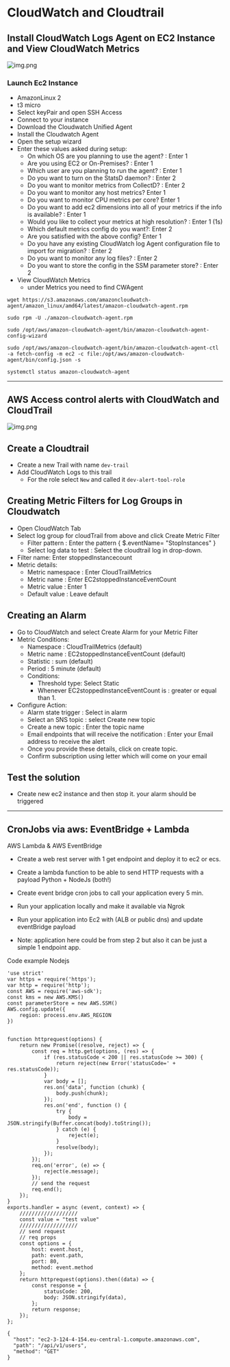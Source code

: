 # CloudWatch and Cloudtrail

## Install CloudWatch Logs Agent on EC2 Instance and View CloudWatch Metrics

![img.png](assets/cloudwatch_agent_task.png)

### Launch Ec2 Instance

* AmazonLinux 2
* t3 micro
* Select keyPair and open SSH Access
* Connect to your instance
* Download the Cloudwatch Unified Agent
* Install the Cloudwatch Agent
* Open the setup wizard
* Enter these values asked during setup:
  * On which OS are you planning to use the agent? : Enter 1
  * Are you using EC2 or On-Premises? : Enter 1
  * Which user are you planning to run the agent? : Enter 1
  * Do you want to turn on the StatsD daemon? : Enter 2
  * Do you want to monitor metrics from CollectD? : Enter 2
  * Do you want to monitor any host metrics? Enter 1
  * Do you want to monitor CPU metrics per core? Enter 1
  * Do you want to add ec2 dimensions into all of your metrics if the info is available? : Enter 1
  * Would you like to collect your metrics at high resolution? : Enter 1 (1s)
  * Which default metrics config do you want?: Enter 2
  * Are you satisfied with the above config? Enter 1
  * Do you have any existing CloudWatch log Agent configuration file to import for migration? : Enter 2
  * Do you want to monitor any log files? : Enter 2
  * Do you want to store the config in the SSM parameter store? : Enter 2
* View CloudWatch Metrics
  * under Metrics you need to find CWAgent

```
wget https://s3.amazonaws.com/amazoncloudwatch-agent/amazon_linux/amd64/latest/amazon-cloudwatch-agent.rpm

sudo rpm -U ./amazon-cloudwatch-agent.rpm

sudo /opt/aws/amazon-cloudwatch-agent/bin/amazon-cloudwatch-agent-config-wizard

sudo /opt/aws/amazon-cloudwatch-agent/bin/amazon-cloudwatch-agent-ctl -a fetch-config -m ec2 -c file:/opt/aws/amazon-cloudwatch-agent/bin/config.json -s

systemctl status amazon-cloudwatch-agent

```

------------------

## AWS Access control alerts with CloudWatch and CloudTrail

![img.png](assets/cloudtrail_lab_control_alerts.png)

## Create a Cloudtrail

* Create a new Trail with name `dev-trail`
* Add CloudWatch Logs to this trail
  * For the role select `New` and called it `dev-alert-tool-role`

## Creating Metric Filters for Log Groups in Cloudwatch

* Open CloudWatch Tab
* Select log group for cloudTrail from above and click Create Metric Filter
  * Filter pattern                 : Enter the pattern { $.eventName= "StopInstances" }
  * Select log data to test  : Select the cloudtrail log in drop-down.
* Filter name: Enter stoppedInstancecount
* Metric details:
  * Metric namespace  : Enter CloudTrailMetrics
  * Metric name            : Enter EC2stoppedInstanceEventCount
  * Metric value            : Enter 1
  * Default value           : Leave default

## Creating an Alarm

* Go to CloudWatch and select Create Alarm for your Metric Filter
* Metric Conditions:
  * Namespace : CloudTrailMetrics (default)
  * Metric name : EC2stoppedInstanceEventCount (default)
  * Statistic        : sum (default)
  * Period          : 5 minute (default)
  * Conditions:
    * Threshold type: Select Static
    * Whenever EC2stoppedInstanceEventCount is : greater or equal than 1.
* Configure Action:
  * Alarm state trigger   : Select in alarm
  * Select an SNS topic   : select Create new topic
  * Create a new topic    : Enter the topic name
  * Email endpoints that will receive the notification :  Enter your Email address to receive the alert
  * Once you provide these details, click on create topic.
  * Confirm subscription using letter which will come on your email

## Test the solution

* Create new ec2 instance and then stop it. your alarm should be triggered

------------------

## CronJobs via aws: EventBridge + Lambda

AWS Lambda & AWS EventBridge

* Create a web rest server with 1 get endpoint and deploy it to ec2 or ecs.

* Create a lambda function to be able to send HTTP requests with a payload Python + NodeJs (both!)

* Create event bridge cron jobs to call your application every 5 min.

* Run your application locally and make it available via Ngrok

* Run your application into Ec2 with (ALB or public dns) and update eventBridge payload

* Note: application here could be from step 2 but also it can be just a simple 1 endpoint app.

Code example Nodejs

```
'use strict'
var https = require('https');
var http = require('http');
const AWS = require('aws-sdk');
const kms = new AWS.KMS()
const parameterStore = new AWS.SSM()
AWS.config.update({
    region: process.env.AWS_REGION
})


function httprequest(options) {
    return new Promise((resolve, reject) => {
        const req = http.get(options, (res) => {
            if (res.statusCode < 200 || res.statusCode >= 300) {
                return reject(new Error('statusCode=' + res.statusCode));
            }
            var body = [];
            res.on('data', function (chunk) {
                body.push(chunk);
            });
            res.on('end', function () {
                try {
                    body = JSON.stringify(Buffer.concat(body).toString());
                } catch (e) {
                    reject(e);
                }
                resolve(body);
            });
        });
        req.on('error', (e) => {
            reject(e.message);
        });
        // send the request
        req.end();
    });
}
exports.handler = async (event, context) => {
    ///////////////////
    const value = "test value"
    ///////////////////
    // send request
    // req props
    const options = {
        host: event.host,
        path: event.path,
        port: 80,
        method: event.method
    };
    return httprequest(options).then((data) => {
        const response = {
            statusCode: 200,
            body: JSON.stringify(data),
        };
        return response;
    });
};

```

```
{
  "host": "ec2-3-124-4-154.eu-central-1.compute.amazonaws.com",
  "path": "/api/v1/users",
  "method": "GET"
}
```

